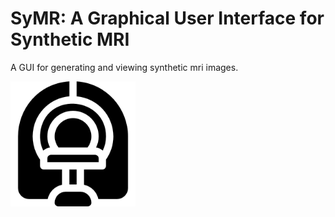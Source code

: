 # SyMR: A Graphical User Interface for Synthetic MRI

A GUI for generating and viewing synthetic mri images. 




<img src="icon.png" alt="drawing" width="200"/>
